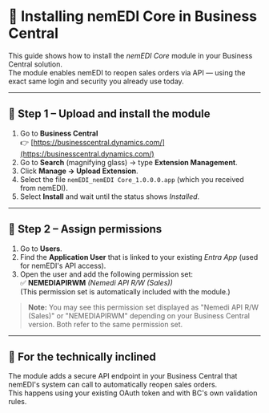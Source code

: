 # 🧩 Installing nemEDI Core in Business Central

This guide shows how to install the *nemEDI Core* module in your Business Central solution.  
The module enables nemEDI to reopen sales orders via API — using the exact same login and security you already use today.

---

## 🔹 Step 1 – Upload and install the module
1. Go to **Business Central**  
   👉 [https://businesscentral.dynamics.com/](https://businesscentral.dynamics.com/)  
2. Go to **Search** (magnifying glass) → type **Extension Management**.  
3. Click **Manage → Upload Extension**.  
4. Select the file `nemEDI_nemEDI Core_1.0.0.0.app` (which you received from nemEDI).  
5. Select **Install** and wait until the status shows *Installed*.

---

## 🔹 Step 2 – Assign permissions
1. Go to **Users**.  
2. Find the **Application User** that is linked to your existing *Entra App* (used for nemEDI's API access).  
3. Open the user and add the following permission set:  
   ✅ **NEMEDIAPIRWM** *(Nemedi API R/W (Sales))*  
   (This permission set is automatically included with the module.)

> **Note:** You may see this permission set displayed as "Nemedi API R/W (Sales)" or "NEMEDIAPIRWM" depending on your Business Central version. Both refer to the same permission set.  

---

## 🔹 For the technically inclined
The module adds a secure API endpoint in your Business Central that nemEDI's system can call to automatically reopen sales orders.  
This happens using your existing OAuth token and with BC's own validation rules.